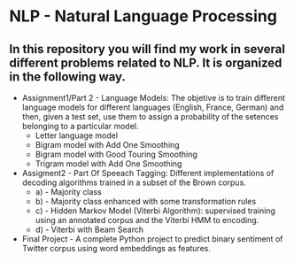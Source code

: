 # NLP - Natural Language Processing
## In this repository you will find my work in several different problems related to NLP. It is organized in the following way. 
* Assignment1/Part 2 - Language Models: The objetive is to train different language models for different languages (English, France, German) and then, given a test set, use them to assign a probability of the setences belonging to a particular model. 
  * Letter language model
  * Bigram model with Add One Smoothing 
  * Bigram model with Good Touring Smoothing
  * Trigram model with Add One Smoothing
* Assigment2 - Part Of Speeach Tagging: Different implementations of decoding algorithms trained in a subset of the Brown corpus.  
  * a) - Majority class
  * b) - Majority class enhanced with some transformation rules
  * c) - Hidden Markov Model (Viterbi Algorithm): supervised training using an annotated corpus and the Viterbi HMM to encoding. 
  * d) - Viterbi with Beam Search
* Final Project - A complete Python project to predict binary sentiment of Twitter corpus using word embeddings as features. 

